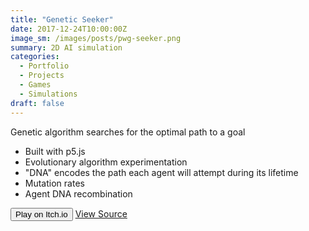 ```yaml
---
title: "Genetic Seeker"
date: 2017-12-24T10:00:00Z
image_sm: /images/posts/pwg-seeker.png
summary: 2D AI simulation
categories: 
  - Portfolio
  - Projects
  - Games
  - Simulations
draft: false
---
```


Genetic algorithm searches for the optimal path to a goal

- Built with p5.js
- Evolutionary algorithm experimentation
- "DNA" encodes the path each agent will attempt during its lifetime
- Mutation rates
- Agent DNA recombination

<Button href="https://pilotwavegames.itch.io/genetic-seeker">Play on Itch.io</Button>
[View Source](https://github.com/benjohns1/genetic-seeker)
